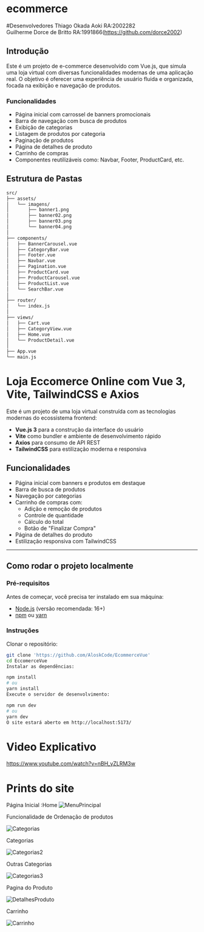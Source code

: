 # ecommerce

#Desenvolvedores
Thiago Okada Aoki RA:2002282<br>
Guilherme Dorce de Britto RA:1991866(https://github.com/dorce2002)
## Introdução

Este é um projeto de e-commerce desenvolvido com Vue.js, que simula uma loja virtual com diversas funcionalidades modernas de uma aplicação real. O objetivo é oferecer uma experiência de usuário fluida e organizada, focada na exibição e navegação de produtos.

### Funcionalidades

- Página inicial com carrossel de banners promocionais
- Barra de navegação com busca de produtos
- Exibição de categorias
- Listagem de produtos por categoria
- Paginação de produtos
- Página de detalhes de produto
- Carrinho de compras
- Componentes reutilizáveis como: Navbar, Footer, ProductCard, etc.

## Estrutura de Pastas

```bash
src/
├── assets/
│   └── imagens/
│       ├── banner1.png
│       ├── banner02.png
│       ├── banner03.png
│       └── banner04.png
│
├── components/
│   ├── BannerCarousel.vue
│   ├── CategoryBar.vue
│   ├── Footer.vue
│   ├── Navbar.vue
│   ├── Pagination.vue
│   ├── ProductCard.vue
│   ├── ProductCarousel.vue
│   ├── ProductList.vue
│   └── SearchBar.vue
│
├── router/
│   └── index.js
│
├── views/
│   ├── Cart.vue
│   ├── CategoryView.vue
│   ├── Home.vue
│   └── ProductDetail.vue
│
├── App.vue
└── main.js
```

# Loja Eccomerce Online com Vue 3, Vite, TailwindCSS e Axios

Este é um projeto de uma loja virtual construída com as tecnologias modernas do ecossistema frontend:

- **Vue.js 3** para a construção da interface do usuário  
- **Vite** como bundler e ambiente de desenvolvimento rápido  
- **Axios** para consumo de API REST  
- **TailwindCSS** para estilização moderna e responsiva  

## Funcionalidades

- Página inicial com banners e produtos em destaque  
- Barra de busca de produtos  
- Navegação por categorias  
- Carrinho de compras com:
  - Adição e remoção de produtos
  - Controle de quantidade
  - Cálculo do total
  - Botão de "Finalizar Compra"
- Página de detalhes do produto  
- Estilização responsiva com TailwindCSS  

---

## Como rodar o projeto localmente

### Pré-requisitos

Antes de começar, você precisa ter instalado em sua máquina:

- [Node.js](https://nodejs.org/) (versão recomendada: 16+)
- [npm](https://www.npmjs.com/) ou [yarn](https://yarnpkg.com/)

### Instruções

Clonar o repositório:

```bash
git clone 'https://github.com/AloskCode/EcommerceVue'
cd EccomerceVue
Instalar as dependências:

npm install
# ou
yarn install
Execute o servidor de desenvolvimento:

npm run dev
# ou
yarn dev
O site estará aberto em http://localhost:5173/

```

# Video Explicativo 
https://www.youtube.com/watch?v=nBH_yZLRM3w

# Prints do site

Página Inicial :Home
![MenuPrincipal](https://github.com/user-attachments/assets/4e297416-ad4f-4942-a8eb-f4135784b119)

Funcionalidade de Ordenação de produtos

![Categorias](https://github.com/user-attachments/assets/eeeedc51-af07-4014-9487-8b3b78d15e8b)

Categorias 

![Categorias2](https://github.com/user-attachments/assets/06bb6eb8-8ea5-4d9f-abfb-a729b2f63fc3)

Outras Categorias

![Categorias3](https://github.com/user-attachments/assets/71b88d7a-e0ec-4fdf-bc1d-c816074c4671)

Pagina do Produto

![DetalhesProduto](https://github.com/user-attachments/assets/9548c162-cb99-466c-995d-01b160ad9862)

Carrinho

![Carrinho](https://github.com/user-attachments/assets/9bfe4c88-3cf0-4946-b9a2-e0d83a7fbbce)


